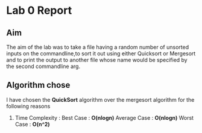 # Lab 0 Report

## Aim

The aim of the lab was to take a file having a random number of  unsorted inputs on
the commandline,to sort it out using either Quicksort or Mergesort and to print the
output to another file whose name would be specified by the second commandline arg.

## Algorithm chose

I have chosen the **QuickSort** algorithm over the mergesort algorithm for the following reasons

1. Time Complexity : Best Case    : **O(nlogn)**
		     Average Case : **O(nlogn)**
		     Worst Case   : **O(n^2)**
